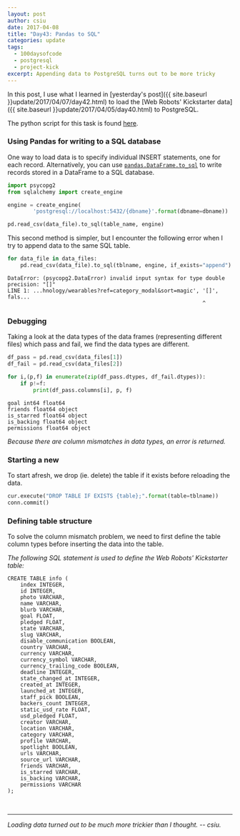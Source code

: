 ```yaml
---
layout: post
author: csiu
date: 2017-04-08
title: "Day43: Pandas to SQL"
categories: update
tags:
  - 100daysofcode
  - postgresql
  - project-kick
excerpt: Appending data to PostgreSQL turns out to be more tricky
---
```


In this post, I use what I learned in [yesterday's post]({{ site.baseurl }}update/2017/04/07/day42.html) to load the [Web Robots' Kickstarter data]({{ site.baseurl }}update/2017/04/05/day40.html) to PostgreSQL.

The python script for this task is found [here](https://github.com/csiu/kick/blob/cee915914012b53d9b93a051d49690c8a63c2048/src/python/02_load.py).

### Using Pandas for writing to a SQL database

One way to load data is to specify individual INSERT statements, one for each record. Alternatively, you can use [`pandas.DataFrame.to_sql`](http://pandas.pydata.org/pandas-docs/stable/generated/pandas.DataFrame.to_sql.html) to write records stored in a DataFrame to a SQL database.

```python
import psycopg2
from sqlalchemy import create_engine

engine = create_engine(
        'postgresql://localhost:5432/{dbname}'.format(dbname=dbname))

pd.read_csv(data_file).to_sql(table_name, engine)
```

This second method is simpler, but I encounter the following error when I try to append data to the same SQL table.

```python
for data_file in data_files:
    pd.read_csv(data_file).to_sql(tblname, engine, if_exists="append")
```

    DataError: (psycopg2.DataError) invalid input syntax for type double precision: "[]"
    LINE 1: ...hnology/wearables?ref=category_modal&sort=magic', '[]', fals...
                                                                 ^

### Debugging

Taking a look at the data types of the data frames (representing different files) which pass and fail, we find the data types are different.

```python
df_pass = pd.read_csv(data_files[1])
df_fail = pd.read_csv(data_files[2])

for i,(p,f) in enumerate(zip(df_pass.dtypes, df_fail.dtypes)):
    if p!=f:
        print(df_pass.columns[i], p, f)
```
```
goal int64 float64
friends float64 object
is_starred float64 object
is_backing float64 object
permissions float64 object
```

*Because there are column mismatches in data types, an error is returned.*

### Starting a new

To start afresh, we drop (ie. delete) the table if it exists before reloading the data.

```python
cur.execute("DROP TABLE IF EXISTS {table};".format(table=tblname))
conn.commit()
```

### Defining table structure

To solve the column mismatch problem, we need to first define the table column types before inserting the data into the table.

*The following SQL statement is used to define the Web Robots' Kickstarter table:*

    CREATE TABLE info (
        index INTEGER,
        id INTEGER,
        photo VARCHAR,
        name VARCHAR,
        blurb VARCHAR,
        goal FLOAT,
        pledged FLOAT,
        state VARCHAR,
        slug VARCHAR,
        disable_communication BOOLEAN,
        country VARCHAR,
        currency VARCHAR,
        currency_symbol VARCHAR,
        currency_trailing_code BOOLEAN,
        deadline INTEGER,
        state_changed_at INTEGER,
        created_at INTEGER,
        launched_at INTEGER,
        staff_pick BOOLEAN,
        backers_count INTEGER,
        static_usd_rate FLOAT,
        usd_pledged FLOAT,
        creator VARCHAR,
        location VARCHAR,
        category VARCHAR,
        profile VARCHAR,
        spotlight BOOLEAN,
        urls VARCHAR,
        source_url VARCHAR,
        friends VARCHAR,
        is_starred VARCHAR,
        is_backing VARCHAR,
        permissions VARCHAR
    );

<br>

----

*Loading data turned out to be much more trickier than I thought. \-\- csiu.*
